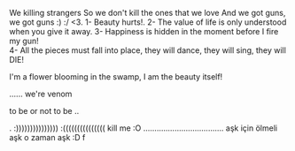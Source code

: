 We killing strangers
So we don't kill the ones that we love
     And we got guns, we got guns
:)
:/
<3.
1- Beauty hurts!.
2- The value of life is only understood when you give it away.
3- Happiness is hidden in the moment before I fire my gun!                    
4- All the pieces must fall into place, they will dance, they will sing, they will DIE! 
                    
I'm a flower blooming in the swamp, I am the beauty itself!

......
we're venom

to be or not to be 
..

.
:)))))))))))))))
:(((((((((((((((
kill me :O
....................................
aşk için ölmeli aşk o zaman aşk
:D
f
